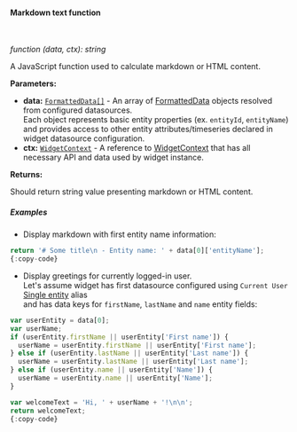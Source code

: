 #### Markdown text function

<div class="divider"></div>
<br/>

*function (data, ctx): string*

A JavaScript function used to calculate markdown or HTML content.

**Parameters:**

<ul>
  <li><b>data:</b> <code><a href="https://github.com/winstarcloud/winstarcloud/blob/5bb6403407aa4898084832d6698aa9ea6d484889/ui-ngx/src/app/modules/home/components/widget/lib/maps/map-models.ts#L108" target="_blank">FormattedData[]</a></code> - An array of <a href="https://github.com/winstarcloud/winstarcloud/blob/5bb6403407aa4898084832d6698aa9ea6d484889/ui-ngx/src/app/modules/home/components/widget/lib/maps/map-models.ts#L108" target="_blank">FormattedData</a> objects resolved from configured datasources.<br/>
     Each object represents basic entity properties (ex. <code>entityId</code>, <code>entityName</code>)<br/>and provides access to other entity attributes/timeseries declared in widget datasource configuration.
  </li>
  <li><b>ctx:</b> <code><a href="https://github.com/winstarcloud/winstarcloud/blob/5bb6403407aa4898084832d6698aa9ea6d484889/ui-ngx/src/app/modules/home/models/widget-component.models.ts#L107" target="_blank">WidgetContext</a></code> - A reference to <a href="https://github.com/winstarcloud/winstarcloud/blob/5bb6403407aa4898084832d6698aa9ea6d484889/ui-ngx/src/app/modules/home/models/widget-component.models.ts#L107" target="_blank">WidgetContext</a> that has all necessary API 
     and data used by widget instance.
  </li>
</ul>

**Returns:**

Should return string value presenting markdown or HTML content.

<div class="divider"></div>

##### Examples

* Display markdown with first entity name information:

```javascript
return '# Some title\n - Entity name: ' + data[0]['entityName'];
{:copy-code}
```

<ul>
<li>
Display greetings for currently logged-in user.<br>
Let's assume widget has first datasource configured using <code>Current User</code> <a target="_blank" href="${siteBaseUrl}/docs${docPlatformPrefix}/user-guide/ui/aliases/#single-entity">Single entity</a> alias<br>
and has data keys for <code>firstName</code>, <code>lastName</code> and <code>name</code> entity fields:
</li>
</ul>

```javascript
var userEntity = data[0];
var userName;
if (userEntity.firstName || userEntity['First name']) {
  userName = userEntity.firstName || userEntity['First name'];
} else if (userEntity.lastName || userEntity['Last name']) {
  userName = userEntity.lastName || userEntity['Last name'];
} else if (userEntity.name || userEntity['Name']) {
  userName = userEntity.name || userEntity['Name'];
}

var welcomeText = 'Hi, ' + userName + '!\n\n';
return welcomeText;
{:copy-code}
```

<br>
<br>
